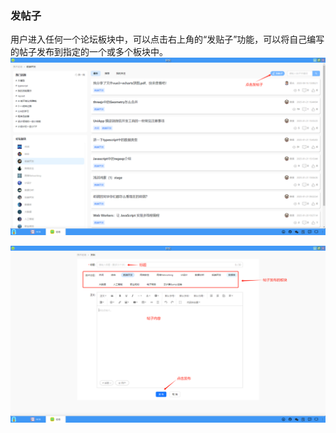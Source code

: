 ### 发帖子
用户进入任何一个论坛板块中，可以点击右上角的“发贴子”功能，可以将自己编写的帖子发布到指定的一个或多个板块中。
![alt text](./forum03.png)

![alt text](./forum04.png)